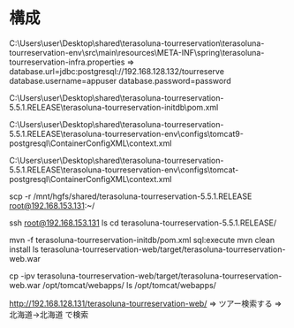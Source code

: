 # 構成

C:\Users\user\Desktop\shared\terasoluna-tourreservation\terasoluna-tourreservation-env\src\main\resources\META-INF\spring\terasoluna-tourreservation-infra.properties
⇒
database.url=jdbc:postgresql://192.168.128.132/tourreserve
database.username=appuser
database.password=password


‪C:\Users\user\Desktop\shared\terasoluna-tourreservation-5.5.1.RELEASE\terasoluna-tourreservation-initdb\pom.xml

C:\Users\user\Desktop\shared\terasoluna-tourreservation-5.5.1.RELEASE\terasoluna-tourreservation-env\configs\tomcat9-postgresql\ContainerConfigXML\context.xml

C:\Users\user\Desktop\shared\terasoluna-tourreservation-5.5.1.RELEASE\terasoluna-tourreservation-env\configs\tomcat-postgresql\ContainerConfigXML\context.xml

<!--
C:\Users\user\Desktop\shared\terasoluna-tourreservation-5.5.1.RELEASE\terasoluna-tourreservation-env\configs\tomcat85-postgresql\ContainerConfigXML

C:\Users\user\Desktop\shared\terasoluna-tourreservation-5.5.1.RELEASE\terasoluna-tourreservation-env\configs\tomcat8-postgresql\ContainerConfigXML
-->

scp -r /mnt/hgfs/shared/terasoluna-tourreservation-5.5.1.RELEASE root@192.168.153.131:~/

ssh root@192.168.153.131
ls
cd terasoluna-tourreservation-5.5.1.RELEASE/

mvn -f terasoluna-tourreservation-initdb/pom.xml sql:execute
mvn clean install
ls terasoluna-tourreservation-web/target/terasoluna-tourreservation-web.war

cp -ipv terasoluna-tourreservation-web/target/terasoluna-tourreservation-web.war /opt/tomcat/webapps/
ls /opt/tomcat/webapps/

http://192.168.128.131/terasoluna-tourreservation-web/
⇒ ツアー検索する
⇒ 北海道→北海道 で検索

